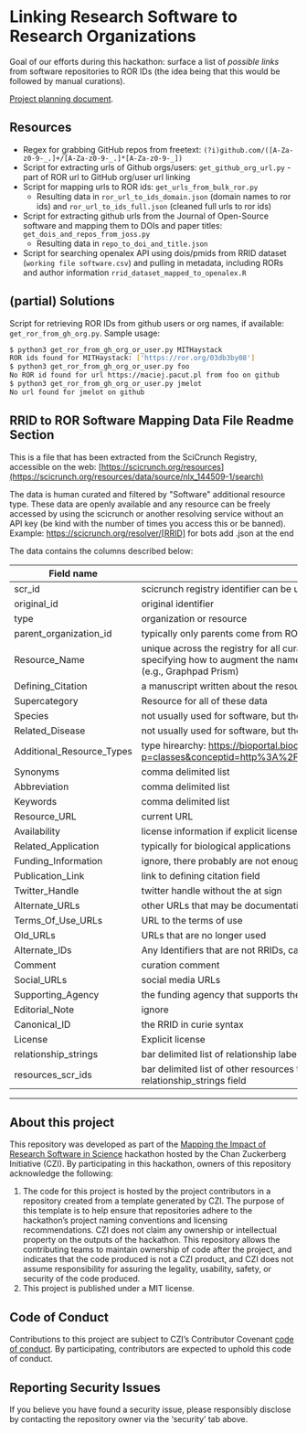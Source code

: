 # Linking Research Software to Research Organizations

Goal of our efforts during this hackathon: surface a list of _possible links_ from software repositories to ROR IDs (the idea being that this would be followed by manual curations).

[Project planning document](https://docs.google.com/document/d/1dxEUORt-m0I9tDicAQU77__gDR4TvVnUGXOatI1CS_A/edit).

## Resources

* Regex for grabbing GitHub repos from freetext: `(?i)github.com/([A-Za-z0-9-_.]+/[A-Za-z0-9-_.]*[A-Za-z0-9-_])`
* Script for extracting urls of Github orgs/users: `get_github_org_url.py` - part of ROR url to GitHub org/user url linking
* Script for mapping urls to ROR ids: `get_urls_from_bulk_ror.py`
    * Resulting data in `ror_url_to_ids_domain.json` (domain names to ror ids) and `ror_url_to_ids_full.json` (cleaned full urls to ror ids)
* Script for extracting github urls from the Journal of Open-Source software and mapping them to DOIs and paper titles: `get_dois_and_repos_from_joss.py`
    * Resulting data in `repo_to_doi_and_title.json`
* Script for searching openalex API using dois/pmids from RRID dataset (`working file software.csv`) and pulling in metadata, including RORs and author information `rrid_dataset_mapped_to_openalex.R`

## (partial) Solutions

Script for retrieving ROR IDs from github users or org names, if available: `get_ror_from_gh_org.py`. Sample usage:

```bash
$ python3 get_ror_from_gh_org_or_user.py MITHaystack
ROR ids found for MITHaystack: ['https://ror.org/03db3by08']
$ python3 get_ror_from_gh_org_or_user.py foo
No ROR id found for url https://maciej.pacut.pl from foo on github
$ python3 get_ror_from_gh_org_or_user.py jmelot
No url found for jmelot on github
```

## RRID to ROR Software Mapping Data File Readme Section

This is a file that has been extracted from the SciCrunch Registry, accessible on the web: [https://scicrunch.org/resources](https://scicrunch.org/resources/data/source/nlx_144509-1/search)

The data is human curated and filtered by "Software" additional resource type. 
These data are openly available and any resource can be freely accessed by using the scicrunch or another resolving service without an API key (be kind with the number of times you access this or be banned). Example: 
https://scicrunch.org/resolver/[RRID] for bots add .json at the end

The data contains the columns described below:

| Field name |	description	| field type |
|--- |---|---|
|	scr_id	|	scicrunch registry identifier can be used to pull metadata via n2t.net/RRID:SCR_$###	|	text	|
|	original_id	|	original identifier	|	text	|
|	type	|	organization or resource	|	text	|
|	parent_organization_id	|	typically only parents come from ROR entities (e.g., University not a program)	|	text	|
|	Resource_Name	|	unique across the registry for all curated items; resource names that are the same follow rules specifying how to augment the name, usually the university name or vendor name goes first (e.g., Graphpad Prism)	|	longtext	|
|	Defining_Citation	|	a manuscript written about the resource	|	longtext	|
|	Supercategory	|	Resource for all of these data	|	longtext	|
|	Species	|	not usually used for software, but the main species that is covered by the resource	|	longtext	|
|	Related_Disease	|	not usually used for software, but the main disease that is covered by the resource	|	longtext	|
|	Additional_Resource_Types	|	type hirearchy: https://bioportal.bioontology.org/ontologies/NIFSTD?p=classes&conceptid=http%3A%2F%2Furi.neuinfo.org%2Fnif%2Fnifstd%2Fnlx_res_20090101	|	longtext	|
|	Synonyms	|	comma delimited list	|	longtext	|
|	Abbreviation	|	comma delimited list	|	longtext	|
|	Keywords	|	comma delimited list	|	longtext	|
|	Resource_URL	|	current URL	|	longtext	|
|	Availability	|	license information if explicit license not available, also may not be in service	|	longtext	|
|	Related_Application	|	typically for biological applications	|	longtext	|
|	Funding_Information	|	ignore, there probably are not enough of these in software to worry about	|	longtext	|
|	Publication_Link	|	link to defining citation field	|	longtext	|
|	Twitter_Handle	|	twitter handle without the at sign	|	longtext	|
|	Alternate_URLs	|	other URLs that may be documentation, or other instances of the tool	|	longtext	|
|	Terms_Of_Use_URLs	|	URL to the terms of use	|	longtext	|
|	Old_URLs	|	URLs that are no longer used	|	longtext	|
|	Alternate_IDs	|	Any Identifiers that are not RRIDs, can be resolved by RRID resolver, comma delimeted	|	longtext	|
|	Comment	|	curation comment	|	longtext	|
|	Social_URLs	|	social media URLs	|	longtext	|
|	Supporting_Agency	|	the funding agency that supports the resource	|	longtext	|
|	Editorial_Note	|	ignore	|	longtext	|
|	Canonical_ID	|	the RRID in curie syntax	|	longtext	|
|	License	|	Explicit license	|	longtext	|
|	relationship_strings	|	bar delimited list of relationship labels with resources_scr_ids	|	mediumtext	|
|	resources_scr_ids	|	bar delimited list of other resources that are related to this RRID via the relationship listed in the relationship_strings field	|	text	|

***

## About this project

This repository was developed as part of the [Mapping the Impact of Research Software in Science](https://github.com/chanzuckerberg/software-impact-hackathon-2023) hackathon hosted by the Chan Zuckerberg Initiative (CZI). By participating in this hackathon, owners of this repository acknowledge the following:
1. The code for this project is hosted by the project contributors in a repository created from a template generated by CZI. The purpose of this template is to help ensure that repositories adhere to the hackathon’s project naming conventions and licensing recommendations.  CZI does not claim any ownership or intellectual property on the outputs of the hackathon. This repository allows the contributing teams to maintain ownership of code after the project, and indicates that the code produced is not a CZI product, and CZI does not assume responsibility for assuring the legality, usability, safety, or security of the code produced.
2. This project is published under a MIT license.

## Code of Conduct

Contributions to this project are subject to CZI’s Contributor Covenant [code of conduct](https://github.com/chanzuckerberg/.github/blob/master/CODE_OF_CONDUCT.md). By participating, contributors are expected to uphold this code of conduct. 

## Reporting Security Issues

If you believe you have found a security issue, please responsibly disclose by contacting the repository owner via the ‘security’ tab above.
